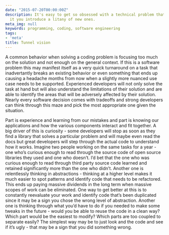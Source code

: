 ```yaml
---
date: "2015-07-20T00:00:00Z"
description: It's easy to get so obsessed with a technical problem that by solving
  it you introduce a litany of new ones.
meta_img: null
keywords: programming, coding, software engineering
tags:
- 'meta'
title: Tunnel vision
---
```


A common behavior when solving a coding problem is focusing too much on the solution and not enough on the general context. If this is a software problem this may manifest itself as a very quick turnaround on a task that inadvertantly breaks an existing behavior or even something that ends up causing a headache months from now when a slightly more nuanced use case needs to be supported. Experienced developers will not only solve the task at hand but will also understand the limitations of their solution and are able to identify the areas that will be adversely affected by their solution. Nearly every software decision comes with tradeoffs and strong developers can think through this maze and pick the most appropriate one given the situation.

Part is experience and learning from our mistakes and part is knowing our applications and how the various components interact and fit together. A big driver of this is curiosity - some developers will stop as soon as they find a library that solves a particular problem and will maybe even read the docs but great developers will step through the actual code to understand how it works. Imagine two people working on the same tasks for a year - one who’s curious enough to read through the source code of open source libraries they used and one who doesn’t. I’d bet that the one who was curious enough to read through third party source code learned and retained significantly more than the one who didn’t. Another one is relentlessly thinking in abstractions - thinking at a higher level makes it much easier to spot patterns and identify code that needs to be refactored. This ends up paying massive dividends in the long term when massive scopes of work can be eliminated. One way to get better at this is to constantly reevaluate your work and identify code that’s been duplicated since it may be a sign you chose the wrong level of abstraction. Another one is thinking through what you’d have to do if you needed to make some tweaks in the future - would you be able to reuse the code in a clean way? Which part would be the easiest to modify? Which parts are too coupled to separate easily? The simplest way may be to just look and the code and see if it’s ugly - that may be a sign that you did something wrong.
